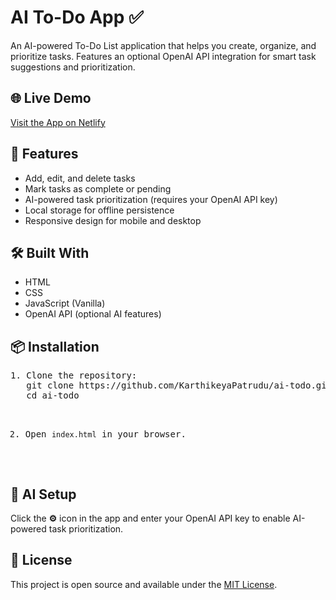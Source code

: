 <h1>AI To-Do App ✅</h1>

<p>An AI-powered To-Do List application that helps you create, organize, and prioritize tasks. 
Features an optional OpenAI API integration for smart task suggestions and prioritization.</p>

<h2>🌐 Live Demo</h2>
<p><a href="aitodo-app.netlify.app" target="_blank">Visit the App on Netlify</a></p>

<h2>🚀 Features</h2>
<ul>
  <li>Add, edit, and delete tasks</li>
  <li>Mark tasks as complete or pending</li>
  <li>AI-powered task prioritization (requires your OpenAI API key)</li>
  <li>Local storage for offline persistence</li>
  <li>Responsive design for mobile and desktop</li>
</ul>

<h2>🛠️ Built With</h2>
<ul>
  <li>HTML</li>
  <li>CSS</li>
  <li>JavaScript (Vanilla)</li>
  <li>OpenAI API (optional AI features)</li>
</ul>

<h2>📦 Installation</h2>
<pre>
1. Clone the repository:
   git clone https://github.com/KarthikeyaPatrudu/ai-todo.git
   cd ai-todo

2. Open <code>index.html</code> in your browser.
</pre>

<h2>🔑 AI Setup</h2>
<p>Click the <strong>⚙️</strong> icon in the app and enter your OpenAI API key to enable AI-powered task prioritization.</p>

<h2>📜 License</h2>
<p>This project is open source and available under the <a href="LICENSE">MIT License</a>.</p>
